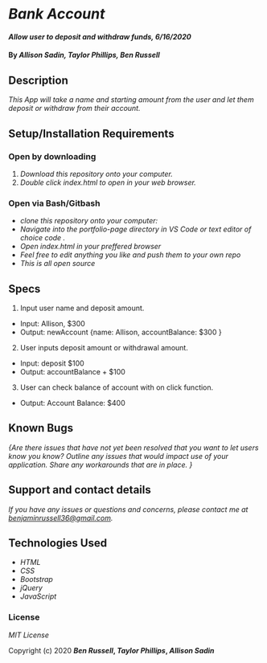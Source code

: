 # _Bank Account_

#### _Allow user to deposit and withdraw funds, 6/16/2020_

#### By _**Allison Sadin, Taylor Phillips, Ben Russell**_

## Description

_This App will take a name and starting amount from the user and let them deposit or withdraw from their account._

## Setup/Installation Requirements

### Open by downloading

1. _Download this repository onto your computer._
2. _Double click index.html to open in your web browser._

### Open via Bash/Gitbash

* _clone this repository onto your computer:_
* _Navigate into the portfolio-page directory in VS Code or text editor of choice code ._
* _Open index.html in your preffered browser_
* _Feel free to edit anything you like and push them to your own repo_
* _This is all open source_


## Specs

1. Input user name and deposit amount.
* Input: Allison, $300
* Output: newAccount {name: Allison, accountBalance: $300 }

2. User inputs deposit amount or withdrawal amount.
* Input: deposit $100 
* Output: accountBalance + $100

3. User can check balance of account with on click function.
* Output: Account Balance: $400 

## Known Bugs

_{Are there issues that have not yet been resolved that you want to let users know you know?  Outline any issues that would impact use of your application.  Share any workarounds that are in place. }_

## Support and contact details

_If you have any issues or questions and concerns, please contact me at benjaminrussell36@gmail.com._

## Technologies Used

* _HTML_
* _CSS_
* _Bootstrap_
* _jQuery_
* _JavaScript_

### License

*MIT License*

Copyright (c) 2020 **_Ben Russell_, _Taylor Phillips_, _Allison Sadin_**